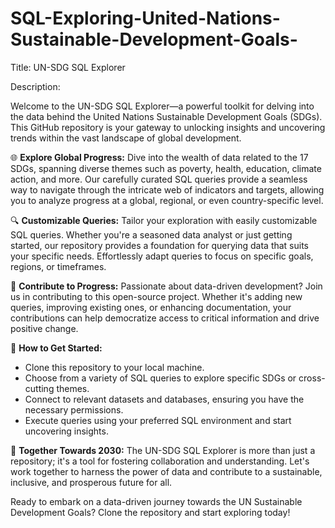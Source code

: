 # SQL-Exploring-United-Nations-Sustainable-Development-Goals-
Title: UN-SDG SQL Explorer

Description: 

Welcome to the UN-SDG SQL Explorer—a powerful toolkit for delving into the data behind the United Nations Sustainable Development Goals (SDGs). This GitHub repository is your gateway to unlocking insights and uncovering trends within the vast landscape of global development.

🌐 **Explore Global Progress:**
Dive into the wealth of data related to the 17 SDGs, spanning diverse themes such as poverty, health, education, climate action, and more. Our carefully curated SQL queries provide a seamless way to navigate through the intricate web of indicators and targets, allowing you to analyze progress at a global, regional, or even country-specific level.

🔍 **Customizable Queries:**
Tailor your exploration with easily customizable SQL queries. Whether you're a seasoned data analyst or just getting started, our repository provides a foundation for querying data that suits your specific needs. Effortlessly adapt queries to focus on specific goals, regions, or timeframes.

🚀 **Contribute to Progress:**
Passionate about data-driven development? Join us in contributing to this open-source project. Whether it's adding new queries, improving existing ones, or enhancing documentation, your contributions can help democratize access to critical information and drive positive change.

🔗 **How to Get Started:**
- Clone this repository to your local machine.
- Choose from a variety of SQL queries to explore specific SDGs or cross-cutting themes.
- Connect to relevant datasets and databases, ensuring you have the necessary permissions.
- Execute queries using your preferred SQL environment and start uncovering insights.

🌱 **Together Towards 2030:**
The UN-SDG SQL Explorer is more than just a repository; it's a tool for fostering collaboration and understanding. Let's work together to harness the power of data and contribute to a sustainable, inclusive, and prosperous future for all.

Ready to embark on a data-driven journey towards the UN Sustainable Development Goals? Clone the repository and start exploring today!
